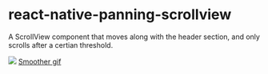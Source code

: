 # react-native-panning-scrollview

A ScrollView component that moves along with the header section, and only scrolls after a certian threshold.

![](https://i.imgur.com/RejLzBD.gif)
[Smoother gif](https://imgur.com/diogMs3)

